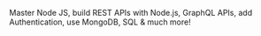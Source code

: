 Master Node JS, build REST APIs with Node.js, GraphQL APIs, add Authentication, use MongoDB, SQL & much more!